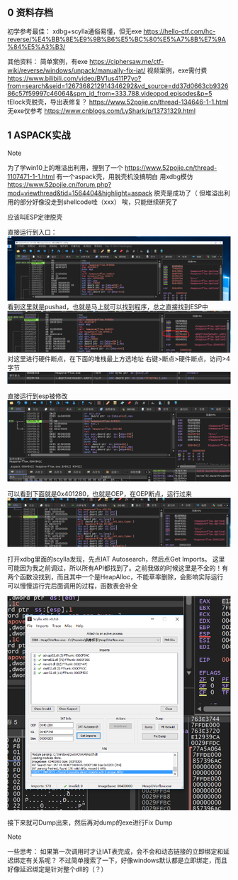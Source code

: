 ## 0 资料存档

初学参考最佳：
xdbg+scylla通俗易懂，但无exe
https://hello-ctf.com/hc-reverse/%E4%BB%8E%E9%9B%B6%E5%BC%80%E5%A7%8B%E7%9A%84%E5%A3%B3/

其他资料：
简单案例，有exe
https://ciphersaw.me/ctf-wiki/reverse/windows/unpack/manually-fix-iat/
视频案例，exe需付费
https://www.bilibili.com/video/BV1us411P7yo?from=search&seid=1267368212914346292&vd_source=dd37d0663cb932686c57f59997c46064&spm_id_from=333.788.videopod.episodes&p=5
tElock壳脱壳，导出表修复？
https://www.52pojie.cn/thread-134646-1-1.html
无exe仅参考
https://www.cnblogs.com/LyShark/p/13731329.html

## 1 ASPACK实战

> [!note] 
>  为了学win10上的堆溢出利用，搜到了一个 https://www.52pojie.cn/thread-1107471-1-1.html
>  有一个aspack壳，用脱壳机没搞明白
>  用xdbg模仿 https://www.52pojie.cn/forum.php?mod=viewthread&tid=1564404&highlight=aspack
>  脱壳是成功了（
>  但堆溢出利用的部分好像没走到shellcode哇（xxx）
>  唉，只能继续研究了

应该叫ESP定律脱壳

直接运行到入口：
![](../images/Pasted%20image%2020250226143903.png)
看到这里就是pushad，也就是马上就可以找到程序，总之直接找到ESP中
![](../images/Pasted%20image%2020250226144044.png)
对这里进行硬件断点，在下面的堆栈最上方选地址 右键>断点>硬件断点，访问>4字节
![](../images/Pasted%20image%2020250226150428.png)

直接运行到esp被修改
![](../images/Pasted%20image%2020250226150504.png)

可以看到下面就是0x401280，也就是OEP，在OEP断点，运行过来
![](../images/Pasted%20image%2020250226150559.png)


打开xdbg里面的scylla发现，先点IAT Autosearch，然后点Get Imports。
这里可能因为我之前调过，所以所有API都找到了。之前我做的时候这里是不全的！有两个函数没找到，而且其中一个是HeapAlloc，不能草率删除，会影响实际运行
可以慢慢运行完后面调用的过程，函数表会补全

![](../images/Pasted%20image%2020250226150704.png)

接下来就可Dump出来，然后再对dump的exe进行Fix Dump

> [!note] 
> 一些思考：
> 如果第一次调用时才让IAT表完成，会不会和动态链接的立即绑定和延迟绑定有关系呢？
> 不过简单搜索了一下，好像windows默认都是立即绑定，而且好像延迟绑定是针对整个dll的（？） 

